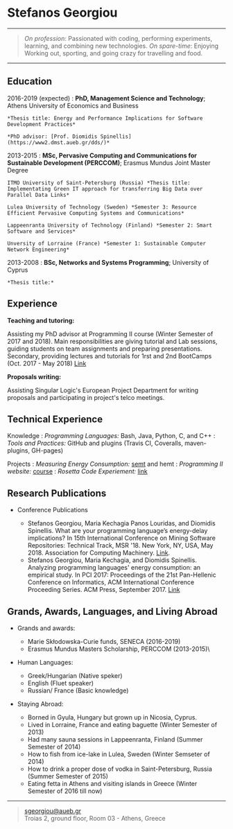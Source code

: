 Stefanos Georgiou
=================

----

>  *On profession*: Passionated with coding, performing experiments, learning, and combining new technologies.
>  *On spare-time*: Enjoying Working out, sporting, and going crazy for travelling and food.

----

Education
---------

2016-2019 (expected)
:   **PhD, Management Science and Technology**; Athens University of Economics and Business

    *Thesis title: Energy and Performance Implications for Software Development Practices*
 
    *PhD advisor: [Prof. Diomidis Spinellis](https://www2.dmst.aueb.gr/dds/)*

2013-2015
:   **MSc, Pervasive Computing and Communications for Sustainable Development (PERCCOM)**; Erasmus Mundus Joint Master Degree 
      
	ITMO University of Saint-Petersburg (Russia) *Thesis title: Implementating Green IT approach for transferring Big Data over Parallel Data Links*
	
	Lulea University of Technology (Sweden) *Semester 3: Resource Efficient Pervasive Computing Systems and Communications*	
	
	Lappeenranta University of Technology (Finland) *Semester 2: Smart Software and Services*
	
	Unversity of Lorraine (France) *Semester 1: Sustainable Computer Network Engineering*


2013-2008
:   **BSc, Networks and Systems Programming**; University of Cyprus 

    *Thesis title:*


Experience
----------

**Teaching and tutoring:**

Assisting my PhD advisor at Programming II course (Winter Semester of 2017 and 2018). 
Main responsibilities are giving tutorial and Lab sessions, guiding students on team assignments and preparing presentations.
Secondary, providing lectures and tutorials for 1rst and 2nd BootCamps (Oct. 2017 - May 2018) [Link](https://github.com/codeandwork/courses)
  
**Proposals writing:**

Assisting Singular Logic's European Project Department for writing proposals and participating in project's telco meetings.


Technical Experience
--------------------

Knowledge
:   *Programming Languages:* Bash, Java, Python, C, and C++
:   *Tools and Practices:* GitHub and plugins (Travis CI, Coveralls, maven-plugins, GH-pages)
 
Projects
: *Measuring Energy Consumption:* [semt](https://github.com/stefanos1316/SEMTs_Comparisson) and hemt
: *Programming II website:* [course](https://github.com/stefanos1316/courses)
: *Rosetta Code Experiement:* [link](https://github.com/stefanos1316/Rosetta_Code_Research_MSR)


Research Publications
---------------------

* Conference Publications
   
     * Stefanos Georgiou, Maria Kechagia Panos Louridas, and Diomidis Spinellis. What are your programming language’s energy-delay implications? In 15th International Conference on Mining Software Repositories: Technical Track, MSR '18. New York, NY, USA, May 2018. Association for Computing Machinery. [Link](../publications/conferences/GKLS18.pdf).
     * Stefanos Georgiou, Maria Kechagia, and Diomidis Spinellis. Analyzing programming languages' energy consumption: an empirical study. In PCI 2017: Proceedings of the 21st Pan-Hellenic Conference on Informatics, ACM International Conference Proceeding Series. ACM Press, September 2017. [Link](../publications/conferences/GKS17.pdf)


Grands, Awards, Languages, and Living Abroad
---------------------------

* Grands and awards:

     * Marie Skłodowska-Curie funds, SENECA (2016-2019)
     * Erasmus Mundus Masters Scholarship, PERCCOM (2013-2015)\


* Human Languages:

     * Greek/Hungarian (Native speker)
     * English (Fluet speaker)
     * Russian/ France (Basic knowledge)


* Staying Abroad:

    * Borned in Gyula, Hungary but grown up in Nicosia, Cyprus.
    * Lived in Lorraine, France and eating baguette (Winter Semester of 2013) 
    * Had many sauna sessions in Lappeenranta, Finland (Summer Semester of 2014)
    * How to fish from ice-lake in Lulea, Sweden (Winter Semseter of 2014)
    * How to drink a proper dose of vodka in Saint-Petersburg, Russia (Summer Semester of 2015)
    * Eating fetta in Athens and visiting islands in Greece (Winter Semester of 2016 till now) 

----

> <sgeorgiou@aueb.gr>\
> Troias 2, ground floor, Room 03 - Athens, Greece
